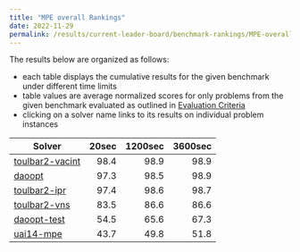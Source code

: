 ```yaml
---
title: "MPE overall Rankings"
date: 2022-11-29
permalink: /results/current-leader-board/benchmark-rankings/MPE-overall-rankings
---
```




The results below are organized as follows:
- each table displays the cumulative results for the given benchmark under different time limits
- table values are average normalized scores for only problems from the given benchmark evaluated as outlined in [Evaluation Criteria](https://uaicompetition.github.io/uci-2022/results/evaluation-criteria/)
- clicking on a solver name links to its results on individual problem instances


|                            Solver                             | 20sec | 1200sec | 3600sec |
| ------------------------------------------------------------- | ----: | ------: | ------: |
| [toulbar2-vacint](../solver-scores/toulbar2-vacint-scores.md) |  98.4 |    98.9 |    98.9 |
| [daoopt](../solver-scores/daoopt-scores.md)                   |  97.3 |    98.5 |    98.9 |
| [toulbar2-ipr](../solver-scores/toulbar2-ipr-scores.md)       |  97.4 |    98.6 |    98.7 |
| [toulbar2-vns](../solver-scores/toulbar2-vns-scores.md)       |  83.5 |    86.6 |    86.6 |
| [daoopt-test](../solver-scores/daoopt-test-scores.md)         |  54.5 |    65.6 |    67.3 |
| [uai14-mpe](../solver-scores/uai14-mpe-scores.md)             |  43.7 |    49.8 |    51.8 |

